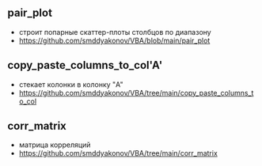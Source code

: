 ## pair_plot 
 - строит попарные скаттер-плоты столбцов по диапазону
 - https://github.com/smddyakonov/VBA/blob/main/pair_plot

## copy_paste_columns_to_col'A'
 - стекает колонки в колонку "A"
 - https://github.com/smddyakonov/VBA/tree/main/copy_paste_columns_to_col

## corr_matrix
 - матрица корреляций
 - https://github.com/smddyakonov/VBA/tree/main/corr_matrix
